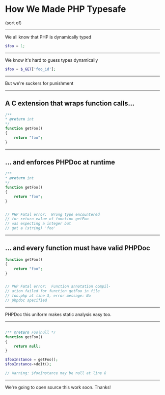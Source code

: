 # How We Made PHP Typesafe

(sort of)

---

We all know that PHP is dynamically typed

```php
$foo = 1;
```

---

We know it's hard to guess types dynamically

```php
$foo = $_GET['foo_id'];
```

---

But we're suckers for punishment

---

## A C extension that wraps function calls...

```php
/**
* @return int
*/
function getFoo()
{
	return "foo";
}

```

---

## ... and enforces PHPDoc at runtime

```php
/**
* @return int
*/
function getFoo()
{
	return "foo";
}


// PHP Fatal error:  Wrong type encountered
// for return value of function getFoo
// was expecting a integer but
// got a (string) 'foo'

```


---

## ... and every function must have valid PHPDoc

```php
function getFoo()
{
	return "foo";
}


// PHP Fatal error:  Function annotation compil-
// ation failed for function getFoo in file
// foo.php at line 3, error message: No
// phpdoc specified
```

---

PHPDoc this uniform makes static analysis easy too.

---

```php

/** @return Foo|null */
function getFoo()
{
	return null;
}

$fooInstance = getFoo();
$fooInstance->doIt();

// Warning: $fooInstance may be null at line 8

```

---

We're going to open source this work soon. Thanks!

